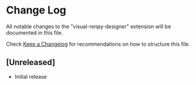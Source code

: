 # Change Log

All notable changes to the "visual-renpy-designer" extension will be documented in this file.

Check [Keep a Changelog](http://keepachangelog.com/) for recommendations on how to structure this file.

## [Unreleased]

- Initial release
